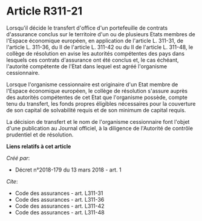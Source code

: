 # Article R311-21

Lorsqu'il décide le transfert d'office d'un portefeuille de contrats d'assurance conclus sur le territoire d'un ou de
plusieurs Etats membres de l'Espace économique européen, en application de l'article L. 311-31, de l'article L. 311-36, du II
de l'article L. 311-42 ou du II de l'article L. 311-48, le collège de résolution en avise les autorités compétentes des pays
dans lesquels ces contrats d'assurance ont été conclus et, le cas échéant, l'autorité compétente de l'Etat dans lequel est
agréé l'organisme cessionnaire. 

Lorsque l'organisme cessionnaire est originaire d'un Etat membre de l'Espace économique européen, le collège de résolution
s'assure auprès des autorités compétentes de cet Etat que l'organisme possède, compte tenu du transfert, les fonds propres
éligibles nécessaires pour la couverture de son capital de solvabilité requis et de son minimum de capital requis. 

La décision de transfert et le nom de l'organisme cessionnaire font l'objet d'une publication au Journal officiel, à la
diligence de l'Autorité de contrôle prudentiel et de résolution.

**Liens relatifs à cet article**

_Créé par_:

  - Décret n°2018-179 du 13 mars 2018 - art. 1

_Cite_:

  - Code des assurances - art. L311-31
  - Code des assurances - art. L311-36
  - Code des assurances - art. L311-42
  - Code des assurances - art. L311-48

